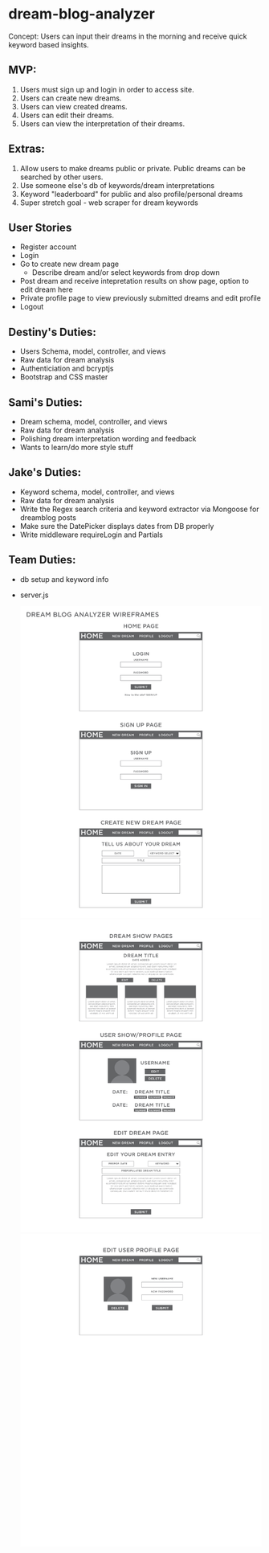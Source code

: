 # dream-blog-analyzer
Concept: Users can input their dreams in the morning and receive quick keyword based insights.

## MVP:
1. Users must sign up and login in order to access site.
2. Users can create new dreams.
3. Users can view created dreams.
4. Users can edit their dreams.
5. Users can view the interpretation of their dreams.

## Extras:
1. Allow users to make dreams public or private. Public dreams can be searched by other users.
2. Use someone else's db of keywords/dream interpretations
3. Keyword "leaderboard" for public and also profile/personal dreams 
4. Super stretch goal - web scraper for dream keywords


## User Stories
* Register account
* Login 
* Go to create new dream page
  - Describe dream and/or select keywords from drop down
* Post dream and receive intepretation results on show page, option to edit dream here
* Private profile page to view previously submitted dreams and edit profile
* Logout


## Destiny's Duties:
* Users Schema, model, controller, and views
* Raw data for dream analysis
* Authenticiation and bcryptjs
* Bootstrap and CSS master

## Sami's Duties:
* Dream schema, model, controller, and views
* Raw data for dream analysis
* Polishing dream interpretation wording and feedback
* Wants to learn/do more style stuff

## Jake's Duties:
* Keyword schema, model, controller, and views
* Raw data for dream analysis
* Write the Regex search criteria and keyword extractor via Mongoose for dreamblog posts
* Make sure the DatePicker displays dates from DB properly
* Write middleware requireLogin and Partials

## Team Duties:
* db setup and keyword info
* server.js 

  ![wireframes](wireframes/dream-app-wireframes-01.png)
  ![wireframes](wireframes/dream-app-wireframes-02.png)  
  ![wireframes](wireframes/dream-app-wireframes-03.png)
